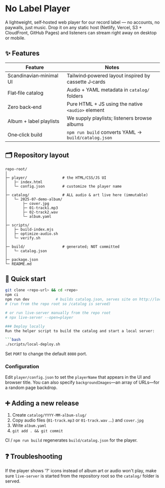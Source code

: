 # No Label Player

A lightweight, self‑hosted web player for our record label — no accounts, no paywalls, just music. Drop it on any static host (Netlify, Vercel, S3 + CloudFront, GitHub Pages) and listeners can stream right away on desktop or mobile.

## ✨ Features

| Feature | Notes |
|---------|-------|
| Scandinavian‑minimal UI | Tailwind‑powered layout inspired by cassette J‑cards |
| Flat‑file catalog | Audio + YAML metadata in `catalog/` folders |
| Zero back‑end | Pure HTML + JS using the native `<audio>` element |
| Album + label playlists | We supply playlists; listeners browse albums |
| One‑click build | `npm run build` converts YAML → `build/catalog.json` |

## 🗂 Repository layout

```
repo-root/
│
├─ player/                # the HTML/CSS/JS UI
│   ├─ index.html
│   └─ config.json        # customize the player name
│
├─ catalog/               # ALL audio & art live here (immutable)
│   └─ 2025-07-demo-album/
│       ├─ cover.jpg
│       ├─ 01-track1.mp3
│       ├─ 02-track2.wav
│       └─ album.yaml
│
├─ scripts/
│   ├─ build-index.mjs
│   ├─ optimize-audio.sh
│   └─ verify.sh
│
├─ build/                 # generated; NOT committed
│   └─ catalog.json
│
├─ package.json
└─ README.md
```

## 🚀 Quick start

```bash
git clone <repo-url> && cd <repo>
npm ci
npm run dev            # builds catalog.json, serves site on http://localhost:8080/player
# (run from the repo root so /catalog is served)

# or run live-server manually from the repo root
# npx live-server --open=player

### Deploy locally
Run the helper script to build the catalog and start a local server:

```bash
./scripts/local-deploy.sh
```
Set `PORT` to change the default `8080` port.

### Configuration
Edit `player/config.json` to set the `playerName` that appears in the UI and browser title.
You can also specify `backgroundImages`—an array of URLs—for a random page backdrop.

## ➕ Adding a new release

1. Create `catalog/YYYY-MM-album-slug/`
2. Copy audio files (`01-track.mp3` or `01-track.wav` …) and `cover.jpg`
3. Write `album.yaml`
4. `git add . && git commit`

CI / `npm run build` regenerates `build/catalog.json` for the player.
## ❓ Troubleshooting
If the player shows '?' icons instead of album art or audio won't play,
make sure `live-server` is started from the repository root so the `catalog/` folder is served.

